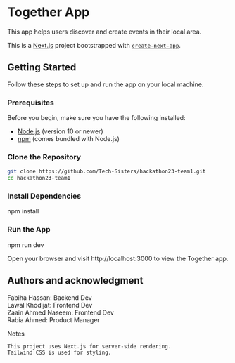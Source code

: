 # Together App

This app helps users discover and create events in their local area.

This is a [Next.js](https://nextjs.org/) project bootstrapped with [`create-next-app`](https://github.com/vercel/next.js/tree/canary/packages/create-next-app).

## Getting Started

Follow these steps to set up and run the app on your local machine.

### Prerequisites

Before you begin, make sure you have the following installed:

- [Node.js](https://nodejs.org/) (version 10 or newer)
- [npm](https://www.npmjs.com/) (comes bundled with Node.js)

<!-- - [MongoDB](https://www.mongodb.com/try/download/community) (Make sure the MongoDB server is running) -->

### Clone the Repository

```bash
git clone https://github.com/Tech-Sisters/hackathon23-team1.git
cd hackathon23-team1
```

### Install Dependencies

npm install

<!-- ### Set Up MongoDB

Make sure your MongoDB server is running
Create a .env file in the root of the project.
Add the following line to the .env file, replacing <YOUR_MONGODB_URI> with your MongoDB connection string:
MONGODB_URI=<YOUR_MONGODB_URI> -->

### Run the App

npm run dev

Open your browser and visit http://localhost:3000 to view the Together app.

## Authors and acknowledgment

Fabiha Hassan: Backend Dev <br />
Lawal Khodijat: Frontend Dev <br />
Zaain Ahmed Naseem: Frontend Dev <br />
Rabia Ahmed: Product Manager <br />

Notes

    This project uses Next.js for server-side rendering.
    Tailwind CSS is used for styling.
